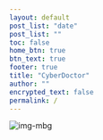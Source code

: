```yaml
---
layout: default
post_list: "date"
post_list: ""
toc: false
home_btn: true
btn_text: true
footer: true
title: "CyberDoctor"
author: ""
encrypted_text: false
permalink: /
---
```


![img-mbg]({{site.url}}{{site.baseurl}}{{site.assets_path}}/img/imgmg.JPG)